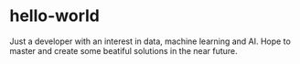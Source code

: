 # hello-world

Just a developer with an interest in data, machine learning and AI. Hope to master and create some beatiful solutions in the near future.
